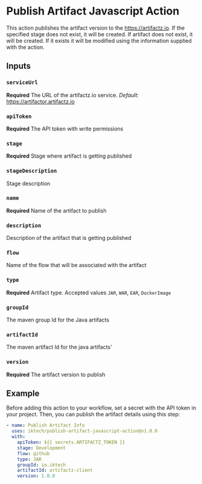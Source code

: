 # Publish Artifact Javascript Action

This action publishes the artifact version to the https://artifactz.io.
If the specified stage does not exist, it will be created.
If artifact does not exist, it will be created. If it exists it will be modified using the information supplied with
the action.

## Inputs
### `serviceUrl`
**Required** The URL of the artifactz.io service. 
*Default:* https://artifactor.artifactz.io

### `apiToken`
**Required** The API token with write permissions 

### `stage`
**Required** Stage where artifact is getting published

### `stageDescription`
Stage description

### `name`
**Required** Name of the artifact to publish

### `description`
Description of the artifact that is getting published

### `flow`
Name of the flow that will be associated with the artifact

### `type`
**Required** Artifact type. Accepted values `JAR`, `WAR`, `EAR`, `DockerImage`

### `groupId`
The maven group Id for the Java artifacts

### `artifactId`
The maven artifact Id for the java artifacts'

### `version`
**Required** The artifact version to publish

## Example
Before adding this action to your workflow, set a secret with the API token in your project.
Then, you can publish the artifact details using this step:
```yaml
- name: Publish Artifact Info
  uses: iktech/publish-artifact-javascript-action@v1.0.0
  with:
    apiToken: ${{ secrets.ARTIFACTZ_TOKEN }}
    stage: Development
    flow: github
    type: JAR
    groupId: io.iktech
    artifactId: artifactz-client
    version: 1.0.0
```
